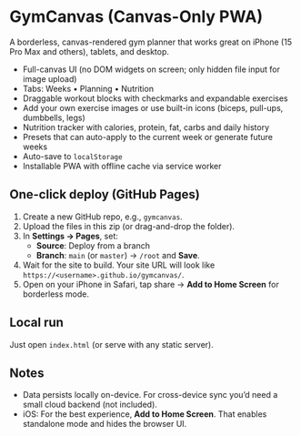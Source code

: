 # GymCanvas (Canvas-Only PWA)

A borderless, canvas-rendered gym planner that works great on iPhone (15 Pro Max and others), tablets, and desktop.

- Full-canvas UI (no DOM widgets on screen; only hidden file input for image upload)
- Tabs: Weeks • Planning • Nutrition
- Draggable workout blocks with checkmarks and expandable exercises
- Add your own exercise images or use built-in icons (biceps, pull-ups, dumbbells, legs)
- Nutrition tracker with calories, protein, fat, carbs and daily history
- Presets that can auto-apply to the current week or generate future weeks
- Auto-save to `localStorage`
- Installable PWA with offline cache via service worker

## One-click deploy (GitHub Pages)
1. Create a new GitHub repo, e.g., `gymcanvas`.
2. Upload the files in this zip (or drag-and-drop the folder).
3. In **Settings → Pages**, set:
   - **Source**: Deploy from a branch
   - **Branch**: `main` (or `master`) → `/root` and **Save**.
4. Wait for the site to build. Your site URL will look like `https://<username>.github.io/gymcanvas/`.
5. Open on your iPhone in Safari, tap share → **Add to Home Screen** for borderless mode.

## Local run
Just open `index.html` (or serve with any static server).

## Notes
- Data persists locally on-device. For cross-device sync you’d need a small cloud backend (not included).
- iOS: For the best experience, **Add to Home Screen**. That enables standalone mode and hides the browser UI.
